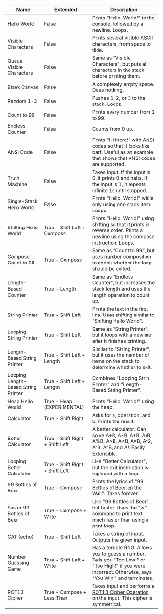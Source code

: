  Name | Extended | Description
 -----|----------|------------
 Hello World | False | Prints "Hello, World!" to the console, followed by a newline. Loops.
 Visible Characters | False | Prints several visible ASCII characters, from space to tilde.
 Queue Visible Characters | False | Same as "Visible Characters", but puts all characters in the stack before printing them.
 Blank Canvas | False | A completely empty space. Does nothing.
 Random 1-3 | False | Pushes 1, 2, or 3 to the stack. Loops.
 Count to 99 | False | Prints every number from 1 to 99.
 Endless Counter | False | Counts from 0 up.
 ANSI Code | False | Prints "Hi there!" with ANSI codes so that it looks like barf. Useful as an example that shows that ANSI codes are supported.
 Truth Machine | False | Takes input. If the input is 0, it prints 0 and halts. If the input is 1, it repeats infinite 1s until stopped.
 Single-Stack Hello World | False | Prints "Hello, World!" while only using one stack item. Loops.
 Shifting Hello World | True - Shift Left + Compose | Prints "Hello, World!" using shifting so that it prints in reverse order. Prints a newline using the compose instruction. Loops.
 Compose Count to 99 | True - Compose | Same as "Count to 99", but uses number composition to check whether the loop should be exited.
 Length-Based Counter | True - Length | Same as "Endless Counter", but increases the stack length and uses the length operation to count up.
 String Printer | True - Shift Left | Prints the text in the first line. Uses shifting similar to "Shifting Hello World".
 Looping String Printer | True - Shift Left | Same as "String Printer", but it loops with a newline after it finishes printing.
 Length-Based String Printer | True - Shift Left + Length | Similar to "String Printer", but it uses the number of items on the stack to determine whether to exit.
 Looping Length-Based String Printer | True - Shift Left + Length | Combines "Looping Strin Printer" and "Length-Based String Printer".
 Heap Hello World | True - Heap (EXPERIMENTAL) | Prints "Hello, World!" using the heap.
 Calculator | True - Shift Right | Asks for a, operation, and b. Prints the result.
 Better Calculator | True - Shift Right + Shift Left | A better calculator. Can solve A+B, A-B, A*B, A/B, A%B, A>B, A&lt;B, A=B, A^2, A^3, A^B, and A!. Easily Extensible.
 Looping Better Calculator | True - Shift Right + Shift Left | Like "Better Calculator", but the exit instruction is replaced with a loop.
 99 Bottles of Beer | True - Compose | Prints the lyrics of "99 Bottles of Beer on the Wall". Takes forever.
 Faster 99 Bottles of Beer | True - Compose + Write | Like "99 Bottles of Beer", but faster. Uses the "w" command to print text much faster than using a print loop.
 CAT (echo) | True - Shift Left | Takes a string of input. Outputs the given input.
 Number Guessing Game | True - Shift Left + Write | Has a terrible RNG. Allows you to guess a number. Tells you "Too Low!" or "Too High!" if you were incorrect. Otherwise, says "You Win!" and terminates.
 ROT13 Cipher | True - Compose + Less Than | Takes input and performs a [ROT13 Cipher Operation](https://esolangs.org/wiki/ROT13_encoder/decoder) on the input. This cipher is symmetrical.
